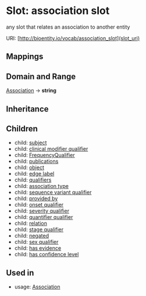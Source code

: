 # Slot: association slot


any slot that relates an association to another entity

URI: [http://bioentity.io/vocab/association_slot](slot_uri)
## Mappings

## Domain and Range

[Association](Association.md) -> **string**
## Inheritance

## Children

 *  child: [subject](subject.md)
 *  child: [clinical modifier qualifier](clinical_modifier_qualifier.md)
 *  child: [FrequencyQualifier](FrequencyQualifier.md)
 *  child: [publications](publications.md)
 *  child: [object](object.md)
 *  child: [edge label](edge_label.md)
 *  child: [qualifiers](qualifiers.md)
 *  child: [association type](association_type.md)
 *  child: [sequence variant qualifier](sequence_variant_qualifier.md)
 *  child: [provided by](provided_by.md)
 *  child: [onset qualifier](onset_qualifier.md)
 *  child: [severity qualifier](severity_qualifier.md)
 *  child: [quantifier qualifier](quantifier_qualifier.md)
 *  child: [relation](relation.md)
 *  child: [stage qualifier](stage_qualifier.md)
 *  child: [negated](negated.md)
 *  child: [sex qualifier](sex_qualifier.md)
 *  child: [has evidence](has_evidence.md)
 *  child: [has confidence level](has_confidence_level.md)
## Used in

 *  usage: [Association](Association.md)
